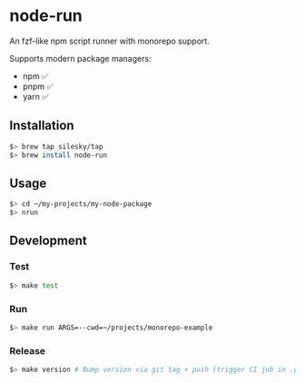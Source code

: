 # node-run

An fzf-like npm script runner with monorepo support.

Supports modern package managers:

- npm ✅
- pnpm ✅
- yarn ✅

## Installation

```sh
$> brew tap silesky/tap
$> brew install node-run
```

## Usage

```sh
$> cd ~/my-projects/my-node-package
$> nrun
```

## Development

### Test

```sh
$> make test
```

### Run

```sh
$> make run ARGS=--cwd=~/projects/monorepo-example
```

### Release

```sh
$> make version # Bump version via git tag + push (trigger CI job in .github/workflows)
```
